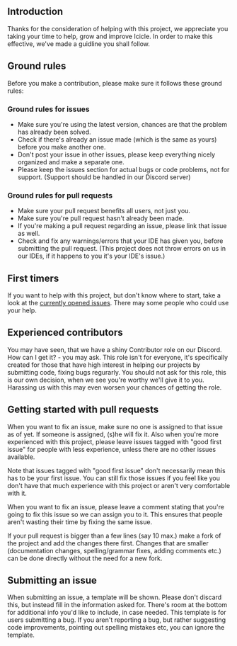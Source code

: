 ## Introduction

Thanks for the consideration of helping with this project, we appreciate you taking your time to help, grow and improve Icicle.
In order to make this effective, we've made a guidline you shall follow.

## Ground rules

Before you make a contribution, please make sure it follows these ground rules:

### Ground rules for issues

* Make sure you're using the latest version, chances are that the problem has already been solved.
* Check if there's already an issue made (which is the same as yours) before you make another one.
* Don't post your issue in other issues, please keep everything nicely organized and make a separate one.
* Please keep the issues section for actual bugs or code problems, not for support. (Support should be handled in our Discord server)

### Ground rules for pull requests

* Make sure your pull request benefits all users, not just you.
* Make sure you're pull request hasn't already been made.
* If you're making a pull request regarding an issue, please link that issue as well.
* Check and fix any warnings/errors that your IDE has given you, before submitting the pull request. (This project does not throw errors on us in our IDEs, if it happens to you it's your IDE's issue.)

## First timers

If you want to help with this project, but don't know where to start, take a look at the
[currently opened issues](https://github.com/IceyLeagons/Icicle/issues). There may some people who could use your help.

## Experienced contributors

You may have seen, that we have a shiny Contributor role on our Discord. How can I get it? - you may ask.
This role isn't for everyone, it's specifically created for those that have high interest in helping our projects by submitting code, fixing bugs regurarly.
You should not ask for this role, this is our own decision, when we see you're worthy we'll give it to you. Harassing us with this may even worsen your chances of getting the role.

## Getting started with pull requests

When you want to fix an issue, make sure no one is assigned to that issue as of yet. If someone is assigned, (s)he will fix it. Also when you're more experienced with this project, please leave issues tagged with "good first issue" for people with less experience, unless there are no other issues available.

Note that issues tagged with "good first issue" don't necessarily mean this has to be your first issue. You can still fix those issues if you feel like you don't have that much experience with this project or aren't very comfortable with it.

When you want to fix an issue, please leave a comment stating that you're going to fix this issue so we can assign you to it. This ensures that people aren't wasting their time by fixing the same issue.

If your pull request is bigger than a few lines (say 10 max.) make a fork of the project and add the changes there first. Changes
that are smaller (documentation changes, spelling/grammar fixes, adding comments etc.) can be done directly without the need for a new fork.

## Submitting an issue

When submitting an issue, a template will be shown. Please don't discard this, but instead fill in the information asked for. There's
room at the bottom for additional info you'd like to include, in case needed. This template is for users submitting a bug. If you aren't
reporting a bug, but rather suggesting code improvements, pointing out spelling mistakes etc, you can ignore the template.
